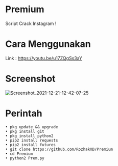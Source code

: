 # Premium

Script Crack Instagram !

# Cara Menggunakan
Link : https://youtu.be/u17ZQgSs3aY

# Screenshot
![Screenshot_2021-12-21-12-42-07-25](https://user-images.githubusercontent.com/65714340/147305954-2b50ae54-626a-4e98-89e5-42cd4503dd2a.png)

# Perintah
    • pkg update && upgrade
    • pkg install git
    • pkg install python2
    • pip2 install requests
    • pip2 install futures
    • git clone https://github.com/RozhakXD/Premium
    • cd Premium
    • python2 Prem.py
